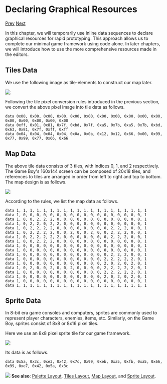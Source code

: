 # Declaring Graphical Resources

[Prev]() [Next]()

In this chapter, we will temporarily use inline data sequences to declare graphical resources for rapid prototyping. This approach allows us to complete our minimal game framework using code alone. In later chapters, we will introduce how to use the more comprehensive resources made in the editors.

## Tiles Data

We use the following image as tile-elements to construct our map later.

<img src="imgs/asset-tiles-simple-map.png" class="diagram-image diagram-schematic">

Following the tile pixel conversion rules introduced in the previous section, we convert the above pixel image into tile data as follows.

```basic
data 0x00, 0x00, 0x00, 0x00, 0x00, 0x00, 0x00, 0x00, 0x00, 0x00, 0x00, 0x00, 0x00, 0x00, 0x00, 0x00
data 0xff, 0x01, 0x81, 0x7f, 0xbd, 0x7f, 0xa5, 0x7b, 0xa5, 0x7b, 0xbd, 0x63, 0x81, 0x7f, 0xff, 0xff
data 0x04, 0x04, 0x04, 0x04, 0x0a, 0x0a, 0x12, 0x12, 0x66, 0x00, 0x99, 0x77, 0x99, 0x77, 0x66, 0x66
```
<!-- prg
!edit, run, title="Tiles data", style=""
data 0x00, 0x00, 0x00, 0x00, 0x00, 0x00, 0x00, 0x00, 0x00, 0x00, 0x00, 0x00, 0x00, 0x00, 0x00, 0x00
data 0xff, 0x01, 0x81, 0x7f, 0xbd, 0x7f, 0xa5, 0x7b, 0xa5, 0x7b, 0xbd, 0x63, 0x81, 0x7f, 0xff, 0xff
data 0x04, 0x04, 0x04, 0x04, 0x0a, 0x0a, 0x12, 0x12, 0x66, 0x00, 0x99, 0x77, 0x99, 0x77, 0x66, 0x66
-->

## Map Data

The above tile data consists of 3 tiles, with indices 0, 1, and 2 respectively. The Game Boy's 160x144 screen can be composed of 20x18 tiles, and references to tiles are arranged in order from left to right and top to bottom. The map design is as follows.

<img src="imgs/asset-map-simple-map.png" class="diagram-image diagram-schematic">

According to the rules, we list the map data as follows.

```basic
data 1, 1, 1, 1, 1, 1, 1, 1, 1, 1, 1, 1, 1, 1, 1, 1, 1, 1, 1, 1
data 1, 0, 0, 0, 0, 0, 0, 0, 0, 0, 0, 0, 0, 0, 0, 0, 0, 0, 0, 1
data 1, 0, 0, 2, 2, 2, 0, 0, 0, 0, 0, 0, 0, 0, 0, 0, 0, 0, 0, 1
data 1, 0, 2, 2, 0, 2, 2, 0, 0, 0, 0, 0, 0, 0, 0, 0, 0, 0, 0, 1
data 1, 0, 2, 2, 2, 2, 0, 0, 0, 0, 0, 0, 0, 0, 2, 2, 2, 0, 0, 1
data 1, 0, 2, 2, 2, 2, 0, 0, 2, 0, 0, 2, 0, 0, 2, 2, 2, 0, 0, 1
data 1, 0, 2, 2, 2, 2, 2, 0, 0, 0, 0, 0, 0, 0, 2, 2, 2, 0, 0, 1
data 1, 0, 0, 2, 2, 2, 0, 0, 0, 0, 0, 0, 0, 0, 0, 0, 0, 0, 0, 1
data 1, 0, 0, 0, 0, 0, 0, 0, 0, 0, 0, 0, 0, 0, 0, 0, 0, 0, 0, 1
data 1, 0, 0, 0, 0, 0, 0, 0, 0, 0, 0, 0, 0, 0, 0, 0, 0, 0, 0, 1
data 1, 0, 0, 0, 0, 0, 0, 0, 0, 0, 0, 0, 0, 0, 2, 2, 2, 0, 0, 1
data 1, 0, 0, 0, 0, 0, 0, 0, 0, 0, 0, 0, 0, 2, 2, 2, 2, 2, 0, 1
data 1, 0, 0, 0, 0, 0, 0, 0, 0, 0, 0, 0, 0, 2, 0, 2, 0, 2, 0, 1
data 1, 0, 2, 0, 0, 2, 0, 0, 2, 0, 0, 0, 0, 2, 2, 2, 2, 2, 0, 1
data 1, 0, 0, 0, 0, 0, 0, 0, 0, 0, 0, 0, 0, 2, 2, 2, 2, 2, 0, 1
data 1, 0, 0, 0, 0, 0, 0, 0, 0, 0, 0, 0, 0, 2, 0, 2, 0, 2, 0, 1
data 1, 0, 0, 0, 0, 0, 0, 0, 0, 0, 0, 0, 0, 0, 0, 0, 0, 0, 0, 1
data 1, 1, 1, 1, 1, 1, 1, 1, 1, 1, 1, 1, 1, 1, 1, 1, 1, 1, 1, 1
```
<!-- prg
!edit, run, title="Map data", style=""
data 1, 1, 1, 1, 1, 1, 1, 1, 1, 1, 1, 1, 1, 1, 1, 1, 1, 1, 1, 1
data 1, 0, 0, 0, 0, 0, 0, 0, 0, 0, 0, 0, 0, 0, 0, 0, 0, 0, 0, 1
data 1, 0, 0, 2, 2, 2, 0, 0, 0, 0, 0, 0, 0, 0, 0, 0, 0, 0, 0, 1
data 1, 0, 2, 2, 0, 2, 2, 0, 0, 0, 0, 0, 0, 0, 0, 0, 0, 0, 0, 1
data 1, 0, 2, 2, 2, 2, 0, 0, 0, 0, 0, 0, 0, 0, 2, 2, 2, 0, 0, 1
data 1, 0, 2, 2, 2, 2, 0, 0, 2, 0, 0, 2, 0, 0, 2, 2, 2, 0, 0, 1
data 1, 0, 2, 2, 2, 2, 2, 0, 0, 0, 0, 0, 0, 0, 2, 2, 2, 0, 0, 1
data 1, 0, 0, 2, 2, 2, 0, 0, 0, 0, 0, 0, 0, 0, 0, 0, 0, 0, 0, 1
data 1, 0, 0, 0, 0, 0, 0, 0, 0, 0, 0, 0, 0, 0, 0, 0, 0, 0, 0, 1
data 1, 0, 0, 0, 0, 0, 0, 0, 0, 0, 0, 0, 0, 0, 0, 0, 0, 0, 0, 1
data 1, 0, 0, 0, 0, 0, 0, 0, 0, 0, 0, 0, 0, 0, 2, 2, 2, 0, 0, 1
data 1, 0, 0, 0, 0, 0, 0, 0, 0, 0, 0, 0, 0, 2, 2, 2, 2, 2, 0, 1
data 1, 0, 0, 0, 0, 0, 0, 0, 0, 0, 0, 0, 0, 2, 0, 2, 0, 2, 0, 1
data 1, 0, 2, 0, 0, 2, 0, 0, 2, 0, 0, 0, 0, 2, 2, 2, 2, 2, 0, 1
data 1, 0, 0, 0, 0, 0, 0, 0, 0, 0, 0, 0, 0, 2, 2, 2, 2, 2, 0, 1
data 1, 0, 0, 0, 0, 0, 0, 0, 0, 0, 0, 0, 0, 2, 0, 2, 0, 2, 0, 1
data 1, 0, 0, 0, 0, 0, 0, 0, 0, 0, 0, 0, 0, 0, 0, 0, 0, 0, 0, 1
data 1, 1, 1, 1, 1, 1, 1, 1, 1, 1, 1, 1, 1, 1, 1, 1, 1, 1, 1, 1
-->

## Sprite Data

In 8-bit era game consoles and computers, sprites are commonly used to represent player characters, enemies, items, etc. Similarly, on the Game Boy, sprites consist of 8x8 or 8x16 pixel tiles.

Here we use an 8x8 pixel sprite tile for our game framework.

<img src="imgs/asset-tiles-simple-sprite.png" class="diagram-image diagram-schematic">

Its data is as follows.

```basic
data 0x5a, 0x3c, 0xe3, 0x42, 0x7c, 0x99, 0xeb, 0xa5, 0xfb, 0xa5, 0x66, 0x99, 0xe7, 0x42, 0x5a, 0x3c
```
<!-- prg
!edit, run, title="Sprite data", style=""
data 0x5a, 0x3c, 0xe3, 0x42, 0x7c, 0x99, 0xeb, 0xa5, 0xfb, 0xa5, 0x66, 0x99, 0xe7, 0x42, 0x5a, 0x3c
-->

<div class="content-highlight" style="min-height: 48px;">
  <img src="imgs/logo-nokbd.png" class="logo-tip">
  <span class="content-text">
    <strong>See also</strong>: <a href="video-module.html#palette-layout" class="nav-link">Palette Layout</a>, <a href="video-module.html#tiles-layout" class="nav-link">Tiles Layout</a>, <a href="video-module.html#map-layout" class="nav-link">Map Layout</a>, and <a href="video-module.html#sprite-layout" class="nav-link">Sprite Layout</a>.
  </span>
</div>
